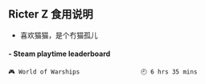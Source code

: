## Ricter Z 食用说明
- 喜欢猫猫，是个冇猫孤儿

<!-- steam-box start -->
#### - Steam playtime leaderboard
```text
🎮 World of Warships                 🕘 6 hrs 35 mins
```
<!-- Powered by https://github.com/YouEclipse/steam-box . -->
<!-- steam-box end -->
